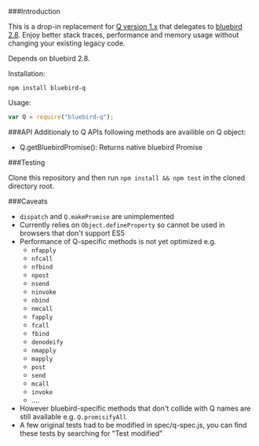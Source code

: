 ###Introduction

This is a drop-in replacement for [Q version 1.x](http://npmjs.org/package/q) that delegates to [bluebird 2.8](http://npmjs.org/package/bluebird). Enjoy better stack traces, performance and memory usage without changing your existing legacy code.

Depends on bluebird 2.8.

Installation:

```
npm install bluebird-q
```

Usage:

```js
var Q = require("bluebird-q");
```

###API
Additionaly to Q APIs following methods are availible on Q object:
 - Q.getBluebirdPromise(): Returns native bluebird Promise

###Testing

Clone this repository and then run `npm install && npm test` in the cloned directory root.

###Caveats

 - `dispatch` and `Q.makePromise` are unimplemented
 - Currently relies on `Object.defineProperty` so cannot be used in browsers that don't support ES5
 - Performance of Q-specific methods is not yet optimized e.g.
    - `nfapply`
    - `nfcall`
    - `nfbind`
    - `npost`
    - `nsend`
    - `ninvoke`
    - `nbind`
    - `nmcall`
    - `fapply`
    - `fcall`
    - `fbind`
    - `denodeify`
    - `nmapply`
    - `mapply`
    - `post`
    - `send`
    - `mcall`
    - `invoke`
    - ....
 - However bluebird-specific methods that don't collide with Q names are still available e.g. `Q.promisifyAll`
 - A few original tests had to be modified in spec/q-spec.js, you can find these tests by searching for "Test modified"
